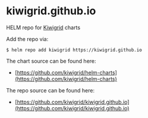 # kiwigrid.github.io
HELM repo for [Kiwigrid](https://kiwigrid.com) charts

Add the repo via:
```console
$ helm repo add kiwigrid https://kiwigrid.github.io
```

The chart source can be found here:
* [https://github.com/kiwigrid/helm-charts](https://github.com/kiwigrid/helm-charts)

The repo source can be found here:
* [https://github.com/kiwigrid/kiwigrid.github.io](https://github.com/kiwigrid/kiwigrid.github.io)
